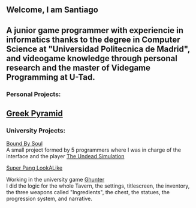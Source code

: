 ## Welcome, I am Santiago

A junior game programmer with experiencie in informatics thanks to the degree in Computer Science at "Universidad Politecnica de Madrid", and videogame knowledge through personal research and the master of Videgame Programming at U-Tad.
---
### Personal Projects:

[Greek Pyramid](https://github.com/ElCaballeroTrix/GreekPyramid)
---
### University Projects:

[Bound By Soul](https://github.com/IsFriskis/utad-unity-jam)\
  A small project formed by 5 programmers where I was in charge of the interface and the player
[The Undead Simulation](https://github.com/ElCaballeroTrix/TheUndeadSimulation)


[Super Pang LookALike](https://github.com/ElCaballeroTrix/SuperPangLookALike)

Working in the university game [Ghunter](https://www.linkedin.com/company/tiny-tavern-ghunter/posts/?feedView=all)\
I did the logic for the whole Tavern, the settings, titlescreen, the inventory, the three weapons called "Ingredients", the chest, the statues, the progression system, and narrative.

